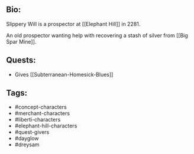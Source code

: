 ## Bio:

Slippery Will is a prospector at [[Elephant Hill]] in 2281.

An old prospector wanting help with recovering a stash of silver from [[Big Spar Mine]].

## Quests:

- Gives [[Subterranean-Homesick-Blues]]

## Tags:

- #concept-characters
- #merchant-characters
- #liberti-characters
- #elephant-hill-characters
- #quest-givers
- #dayglow
- #dreysam